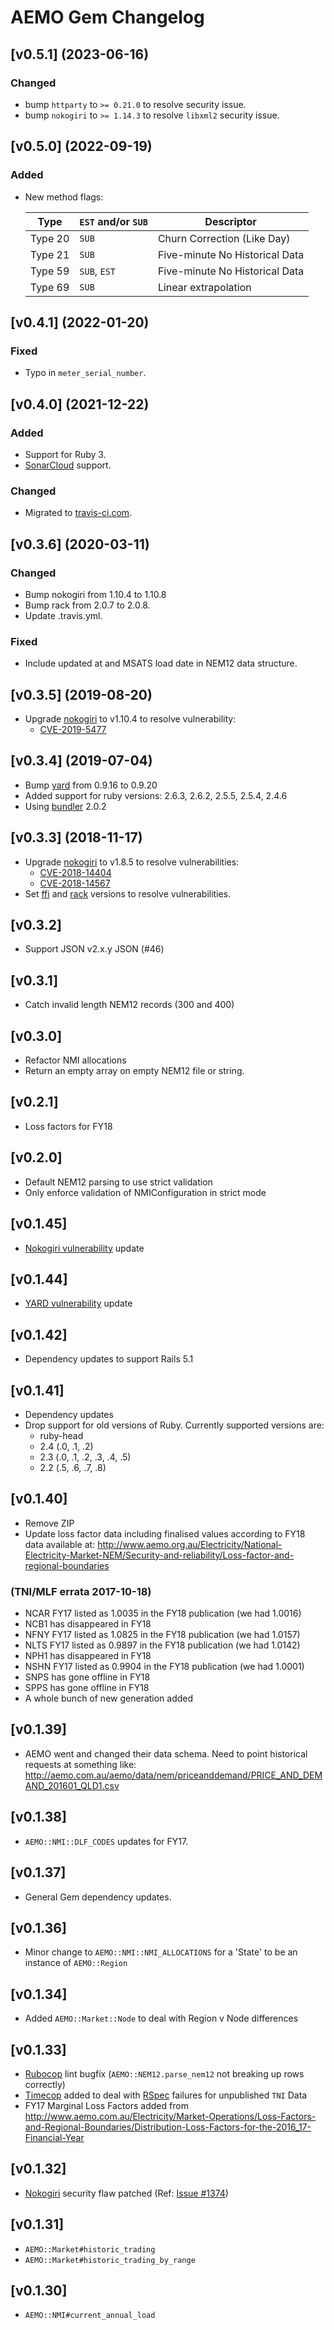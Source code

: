 # AEMO Gem Changelog

## [v0.5.1] (2023-06-16)

### Changed

* bump `httparty` to `>= 0.21.0` to resolve security issue.
* bump `nokogiri` to `>= 1.14.3` to resolve `libxml2` security issue.


## [v0.5.0] (2022-09-19)

### Added

*   New method flags:

    | Type | `EST` and/or `SUB` | Descriptor |
    | --- | --- | --- |
    | Type 20 | `SUB` | Churn Correction (Like Day) |
    | Type 21 | `SUB` | Five-minute No Historical Data |
    | Type 59 | `SUB`, `EST` | Five-minute No Historical Data |
    | Type 69 | `SUB` | Linear extrapolation |

## [v0.4.1] (2022-01-20)

### Fixed

*   Typo in `meter_serial_number`.

## [v0.4.0] (2021-12-22)

### Added

*   Support for Ruby 3.
*   [SonarCloud](https://sonarcloud.io/project/issues?id=jufemaiz_aemo) support.

### Changed

*   Migrated to [travis-ci.com](https://travis-ci.com/github/jufemaiz/aemo).

## [v0.3.6] (2020-03-11)

### Changed

* Bump nokogiri from 1.10.4 to 1.10.8
* Bump rack from 2.0.7 to 2.0.8.
* Update .travis.yml.

### Fixed

* Include updated at and MSATS load date in NEM12 data structure.

## [v0.3.5] (2019-08-20)

*   Upgrade [nokogiri](https://rubygems.org/gems/nokogiri) to v1.10.4 to resolve
    vulnerability:
    *   [CVE-2019-5477](https://nvd.nist.gov/vuln/detail/CVE-2019-5477)

## [v0.3.4] (2019-07-04)

*   Bump [yard](https://github.com/lsegal/yard) from 0.9.16 to 0.9.20
*   Added support for ruby versions: 2.6.3, 2.6.2, 2.5.5, 2.5.4, 2.4.6
*   Using [bundler](https://rubygems.com/gems/bundler) 2.0.2


## [v0.3.3] (2018-11-17)

*   Upgrade [nokogiri](https://rubygems.org/gems/nokogiri) to v1.8.5 to resolve
    vulnerabilities:
    *   [CVE-2018-14404](https://nvd.nist.gov/vuln/detail/CVE-2018-14404)
    *   [CVE-2018-14567](https://nvd.nist.gov/vuln/detail/CVE-2018-14567)
*   Set [ffi](https://rubygems.org/gems/ffi) and
    [rack](https://rubygems.org/gems/rack) versions to resolve vulnerabilities.

## [v0.3.2]

*   Support JSON v2.x.y JSON (#46)

## [v0.3.1]

*   Catch invalid length  NEM12 records (300 and 400)

## [v0.3.0]

*   Refactor NMI allocations
*   Return an empty array on empty NEM12 file or string.

## [v0.2.1]

*   Loss factors for FY18

## [v0.2.0]

*   Default NEM12 parsing to use strict validation
*   Only enforce validation of NMIConfiguration in strict mode

## [v0.1.45]

*   [Nokogiri vulnerability](https://rubysec.com/advisories/nokogiri-CVE-2017-15412)
    update

## [v0.1.44]

*   [YARD vulnerability](https://rubysec.com/advisories/yard-CVE-2017-17042)
    update

## [v0.1.42]

*   Dependency updates to support Rails 5.1

## [v0.1.41]

*   Dependency updates
*   Drop support for old versions of Ruby. Currently supported versions are:
    *   ruby-head
    *   2.4 (.0, .1, .2)
    *   2.3 (.0, .1, .2, .3, .4, .5)
    *   2.2 (.5, .6, .7, .8)

## [v0.1.40]

*   Remove ZIP
*   Update loss factor data including finalised values according to FY18 data
    available at:
    <http://www.aemo.org.au/Electricity/National-Electricity-Market-NEM/Security-and-reliability/Loss-factor-and-regional-boundaries>

### (TNI/MLF errata 2017-10-18)

*   NCAR FY17 listed as 1.0035 in the FY18 publication (we had 1.0016)
*   NCB1 has disappeared in FY18
*   NFNY FY17 listed as 1.0825 in the FY18 publication (we had 1.0157)
*   NLTS FY17 listed as 0.9897 in the FY18 publication (we had 1.0142)
*   NPH1 has disappeared in FY18
*   NSHN FY17 listed as 0.9904 in the FY18 publication (we had 1.0001)
*   SNPS has gone offline in FY18
*   SPPS has gone offline in FY18
*   A whole bunch of new generation added

## [v0.1.39]

*   AEMO went and changed their data schema. Need to point historical requests
    at something like:
    <http://aemo.com.au/aemo/data/nem/priceanddemand/PRICE_AND_DEMAND_201601_QLD1.csv>

## [v0.1.38]

*   `AEMO::NMI::DLF_CODES` updates for FY17.

## [v0.1.37]

*   General Gem dependency updates.

## [v0.1.36]

*   Minor change to `AEMO::NMI::NMI_ALLOCATIONS` for a 'State' to be an instance
    of `AEMO::Region`

## [v0.1.34]

*   Added `AEMO::Market::Node` to deal with Region v Node differences

## [v0.1.33]

*   [Rubocop](https://github.com/rubocop-hq/rubocop) lint bugfix
    (`AEMO::NEM12.parse_nem12` not breaking up rows correctly)
*   [Timecop](https://github.com/travisjeffery/timecop) added to deal with
    [RSpec](https://rspec.info/) failures for unpublished `TNI` Data
*   FY17 Marginal Loss Factors added from
    <http://www.aemo.com.au/Electricity/Market-Operations/Loss-Factors-and-Regional-Boundaries/Distribution-Loss-Factors-for-the-2016_17-Financial-Year>

## [v0.1.32]

*   [Nokogiri](https://github.com/sparklemotion/nokogiri) security flaw patched
    (Ref: [Issue #1374](https://github.com/sparklemotion/nokogiri/issues/1374))

## [v0.1.31]

*   `AEMO::Market#historic_trading`
*   `AEMO::Market#historic_trading_by_range`

## [v0.1.30]

*   `AEMO::NMI#current_annual_load`
